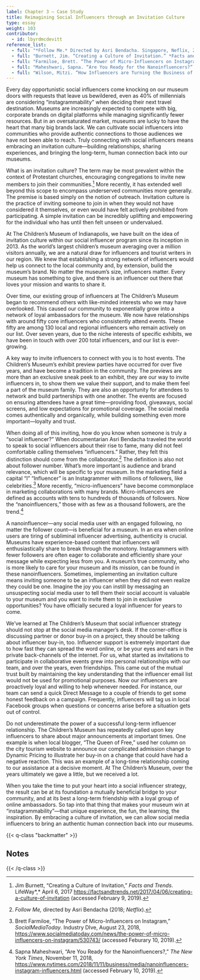 ```yaml
---
label: Chapter 3 — Case Study
title: Reimagining Social Influencers through an Invitation Culture
type: essay
weight: 103
contributor:
  - id: lbyrdmcdevitt
reference_list:
  - full: "*Follow Me.* Directed by Asri Bendacha. Singapore, Neflix, 2018."
  - full: "Burnett, Jim. “Creating a Culture of Invitation.” *Facts and Trends*. LifeWay, April 6, 2017. https://factsandtrends.net/2017/04/06/creating-a-culture-of-invitation/ (accessed January 18, 2019)."
  - full: "Farmiloe, Brett. “The Power of Micro-Influencers on Instagram.” *SocialMediaToday.* IndustryDive, August 23, 2018, [www.socialmediatoday.com/news/ the-power-of-micro-influencers-on-instagram/530743/](http://www.socialmediatoday.com/news/the-power-of-micro-influencers-on-instagram/530743/) (accessed January 18, 2019)."
  - full: "Maheshwari, Sapna. “Are You Ready for the Nanoinfluencers?” *The New York Times,* November 11, 2018 [www.nytimes.com/2018/11/11/business/media/nanoinfluencers-instagram-influencers.html](http://www.nytimes.com/2018/11/11/business/media/nanoinfluencers-instagram-influencers.html) (accessed January 18, 2019)."
  - full: "Wilson, Mitzi. “How Influencers are Turning the Business of Travel on Its Head.” *Social Pro Daily*. Adweek, May 11, 2018 [www.adweek.com/digital/how-influencers-are-turning-the-business-of-travel-on-its-head](http://www.adweek.com/digital/how-influencers-are-turning-the-business-of-travel-on-its-head) (accessed January 18, 2019)."
---
```


Every day opportunistic social influencers come knocking on our museum doors with requests that leave us bewildered, even as 40% of millennials are considering “instagrammability” when deciding their next travel destination. Museums are increasingly expected to compete with big, corporate brands on digital platforms while managing significantly fewer resources. But in an oversaturated market, museums are lucky to have the heart that many big brands lack. We can cultivate social influencers into communities who provide authentic connections to those audiences we have not been able to reach. Truly connecting with social influencers means embracing an invitation culture—building relationships, sharing experiences, and bringing the long-term, human connection back into our museums.

What is an invitation culture? The term may be most prevalent within the context of Protestant churches, encouraging congregations to invite new members to join their communities.[^1] More recently, it has extended well beyond this scope to encompass underserved communities more generally. The premise is based simply on the notion of outreach. Invitation culture is the practice of inviting someone to join in when they would not have considered it themselves, or even would have felt actively prohibited from participating. A simple invitation can be incredibly uplifting and empowering for the individual who has until then felt unseen or undervalued.

At The Children’s Museum of Indianapolis, we have built on the idea of invitation culture within our social influencer program since its inception in 2013. As the world’s largest children’s museum averaging over a million visitors annually, we are a natural draw for influencers and tourist writers in our region. We knew that establishing a strong network of influencers would help us connect to the local community and, by extension, build the museum’s brand. No matter the museum’s size, influencers matter. Every museum has something to give, and there is an influencer out there that loves your mission and wants to share it.

Over time, our existing group of influencers at The Children’s Museum began to recommend others with like-minded interests who we may have overlooked. This caused our community to exponentially grow into a network of loyal ambassadors for the museum. We now have relationships with around fifty core influencers who consistently attend events. These fifty are among 130 local and regional influencers who remain actively on our list. Over seven years, due to the niche interests of specific exhibits, we have been in touch with over 200 total influencers, and our list is ever-growing.

A key way to invite influencers to connect with you is to host events. The Children’s Museum’s exhibit preview parties have occurred for over five years, and have become a tradition in the community. The previews are more than an exclusive sneak peek to an exhibit, they are our way to invite influencers in, to show them we value their support, and to make them feel a part of the museum family. They are also an opportunity for attendees to network and build partnerships with one another. The events are focused on ensuring attendees have a great time—providing food, giveaways, social screens, and low expectations for promotional coverage. The social media comes authentically and organically, while building something even more important—loyalty and trust.

When doing all of this inviting, how do you know when someone is truly a “social influencer?” When documentarian Asri Bendacha traveled the world to speak to social influencers about their rise to fame, many did not feel comfortable calling themselves “influencers.” Rather, they felt this distinction should come from the collaborator.[^2] The definition is also not about follower number. What’s more important is audience and brand relevance, which will be specific to your museum. In the marketing field a capital “I” “Influencer” is an Instagrammer with millions of followers, like celebrities.[^3] More recently, “micro-influencers” have become commonplace in marketing collaborations with many brands. Micro-influencers are defined as accounts with tens to hundreds of thousands of followers. Now the “nanoinfluencers,” those with as few as a thousand followers, are the trend.[^4]

A nanoinfluencer—any social media user with an engaged following, no matter the follower count—is beneficial for a museum. In an era when online users are tiring of subliminal influencer advertising, authenticity is crucial. Museums have experience-based content that influencers will enthusiastically share to break through the monotony. Instagrammers with fewer followers are often eager to collaborate and efficiently share your message while expecting less from you. A museum’s true community, who is more likely to care for your museum and its mission, can be found in these nanoinfluencers. Sometimes, implementing an invitation culture means inviting someone to be an influencer when they did not even realize they could be one. Imagine the joy you can instill by messaging an unsuspecting social media user to tell them their social account is valuable to your museum and you want to invite them to join in exclusive opportunities? You have officially secured a loyal influencer for years to come.

We’ve learned at The Children’s Museum that social influencer strategy should not stop at the social media manager’s desk. If the corner-office is discussing partner or donor buy-in on a project, they should be talking about influencer buy-in, too. Influencer support is extremely important due to how fast they can spread the word online, or be your eyes and ears in the private back-channels of the internet. For us, what started as invitations to participate in collaborative events grew into personal relationships with our team, and over the years, even friendships. This came out of the mutual trust built by maintaining the key understanding that the influencer email list would not be used for promotional purposes. Now our influencers are proactively loyal and willing to help whenever needed. For instance, our team can send a quick Direct Message to a couple of friends to get some honest feedback on a campaign. Frequently, influencers will tag us in local Facebook groups when questions or concerns arise before a situation gets out of control.

Do not underestimate the power of a successful long-term influencer relationship. The Children’s Museum has repeatedly called upon key influencers to share about major announcements at important times. One example is when local blogger, “The Queen of Free,” used her column on the city tourism website to announce our complicated admission change to Dynamic Pricing to illustrate her buy-in on a change that could have had a negative reaction. This was an example of a long-time relationship coming to our assistance at a decisive moment. At The Children’s Museum, over the years ultimately we gave a little, but we received a lot.

When you take the time to put your heart into a social influencer strategy, the result can be at its foundation a mutually beneficial bridge to your community, and at its best a long-term friendship with a loyal group of online ambassadors. So tap into that thing that makes your museum win at “instagrammability”—that unique experience, the fun, the learning, the inspiration. By embracing a culture of invitation, we can allow social media influencers to bring an authentic human connection back into our museums.

{{< q-class "backmatter" >}}
## Notes
{{< /q-class >}}

[^1]: Jim Burnett, “Creating a Culture of Invitation,” *Facts and Trends*. LifeWay*,* April 6, 2017 https://factsandtrends.net/2017/04/06/creating-a-culture-of-invitation (accessed February 9, 2019).

[^2]: *Follow Me,* directed by Asri Bendacha (2018; *Netflix*).

[^3]: Brett Farmiloe, “The Power of Micro-Influencers on Instagram,” *SocialMediaToday*. Industry DIve, August 23, 2018, https://www.socialmediatoday.com/news/the-power-of-micro-influencers-on-instagram/530743/ (accessed Feburary 10, 2019).

[^4]: Sapna Maheshwari, “Are You Ready for the Nanoinfluencers?,” *The New York Times*, November 11, 2018, https://www.nytimes.com/2018/11/11/business/media/nanoinfluencers-instagram-influencers.html (accessed February 10, 2019).

